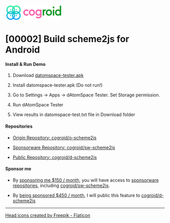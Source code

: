 [![cogroid.com](https://github.com/cogroid/resources/raw/main/images/banner/cogroid-48.png)](https://cogroid.com)

# [00002] Build scheme2js for Android

#### Install & Run Demo

1. Download [datomspace-tester.apk](https://github.com/cogroid/b-obstacles/releases/download/obstacle-00001-001/datomspace-tester.apk)

2. Install datomspace-tester.apk (Do not run!)

3. Go to Settings -> Apps -> dAtomSpace Tester. Set Storage permission.

4. Run dAtomSpace Tester

5. View results in datomspace-test.txt file in Download folder


#### Repositories

* [Origin Repository: cogroid/o-scheme2js](https://github.com/cogroid/o-scheme2js)

* [Sponsorware Repository: cogroid/sw-scheme2js](https://github.com/cogroid/sw-scheme2js)

* [Public Repository: cogroid/d-scheme2js](https://github.com/cogroid/d-scheme2js)

#### Sponsor me

* By [sponsoring me $150 / month](https://github.com/sponsors/cogroid), you will have access to [sponsorware repositories](https://github.com/cogroid/l-sponsorware), including [cogroid/sw-scheme2js](https://github.com/cogroid/sw-scheme2js).

* By [being sponsored $450 / month](https://github.com/sponsors/cogroid), I will public this feature to [cogroid/d-scheme2js](https://github.com/cogroid/d-scheme2js)

---
[Head icons created by Freepik - Flaticon](https://www.flaticon.com/free-icons/head)

